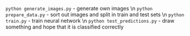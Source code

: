 ```python generate_images.py``` - generate own images \n
```python prepare_data.py``` - sort out images and split in train and test sets \n
```python train.py``` - train neural network \n
```python test_predictions.py``` - draw something and hope that it is classified correctly
